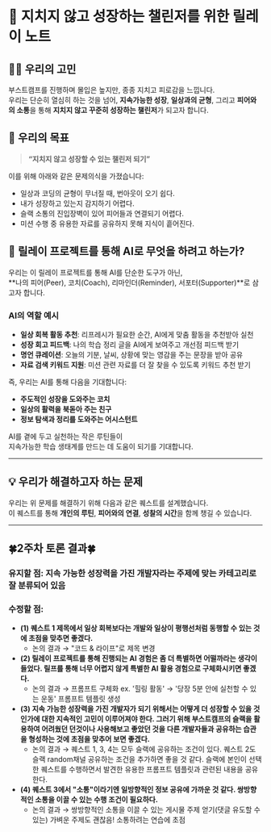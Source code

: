 # 🌱 지치지 않고 성장하는 챌린저를 위한 릴레이 노트

## 🙋‍♀️ 우리의 고민

부스트캠프를 진행하며 몰입은 높지만, 종종 지치고 피로감을 느낍니다.  
우리는 단순히 열심히 하는 것을 넘어, **지속가능한 성장**, **일상과의 균형**, 그리고 **피어와의 소통**을 통해 **지치지 않고 꾸준히 성장하는 챌린저**가 되고자 합니다.

## 🎯 우리의 목표

> **“지치지 않고 성장할 수 있는 챌린저 되기”**

이를 위해 아래와 같은 문제의식을 가졌습니다:

- 일상과 코딩의 균형이 무너질 때, 번아웃이 오기 쉽다.
- 내가 성장하고 있는지 감지하기 어렵다.
- 슬랙 소통의 진입장벽이 있어 피어들과 연결되기 어렵다.
- 미션 수행 중 유용한 자료를 공유하지 못해 지식이 흩어진다.

## 🤖 릴레이 프로젝트를 통해 AI로 무엇을 하려고 하는가?

우리는 이 릴레이 프로젝트를 통해 AI를 단순한 도구가 아닌,  
**나의 피어(Peer), 코치(Coach), 리마인더(Reminder), 서포터(Supporter)**로 삼고자 합니다.

### AI의 역할 예시
- **일상 회복 활동 추천**: 리프레시가 필요한 순간, AI에게 맞춤 활동을 추천받아 실천
- **성장 회고 피드백**: 나의 학습 정리 글을 AI에게 보여주고 개선점 피드백 받기
- **명언 큐레이션**: 오늘의 기분, 날씨, 상황에 맞는 영감을 주는 문장을 받아 공유
- **자료 검색 키워드 지원**: 미션 관련 자료를 더 잘 찾을 수 있도록 키워드 추천 받기

즉, 우리는 AI를 통해 다음을 기대합니다:
- **주도적인 성장을 도와주는 코치**
- **일상의 활력을 북돋아 주는 친구**
- **정보 탐색과 정리를 도와주는 어시스턴트**

AI를 곁에 두고 실천하는 작은 루틴들이  
지속가능한 학습 생태계를 만드는 데 도움이 되기를 기대합니다.

---

## 💡 우리가 해결하고자 하는 문제

우리는 위 문제를 해결하기 위해 다음과 같은 퀘스트를 설계했습니다.  
이 퀘스트를 통해 **개인의 루틴**, **피어와의 연결**, **성찰의 시간**을 함께 챙길 수 있습니다.

-----
## 🍀2주차 토론 결과🍀
### 유지할 점: 지속 가능한 성장력을 가진 개발자라는 주제에 맞는 카테고리로 잘 분류되어 있음
### 수정할 점: 
- **(1) 퀘스트 1 제목에서 일상 회복보다는 개발와 일상이 평행선처럼 동행할 수 있는 것에 초점을 맞추면 좋겠다.**
  - 논의 결과 → "코드 & 라이프"로 제목 변경
- **(2) 릴레이 프로젝트를 통해 진행되는 AI 경험은 좀 더 특별하면 어떨까라는 생각이 들었다. 릴프를 통해 너무 어렵지 않게 특별한 AI 활용 경험으로 구체화시키면 좋겠다.**
  - 논의 결과 →
      프롬프트 구체화 ex. '힐링 활동' → '당장 5분 안에 실천할 수 있는 운동'
      프롬프트 템플릿 생성
- **(3) 지속 가능한 성장력을 가진 개발자가 되기 위해서는 어떻게 더 성장할 수 있을 것인가에 대한 지속적인 고민이 이루어져야 한다. 그러기 위해 부스트캠프의 슬랙을 활용하여 어려웠던 던것이나 사용해보고 좋았던 것을 다른 개발자들과 공유하는 습관을 형성하는 것에 초점을 맞추어 보면 좋겠다.**
  - 논의 결과 →
      퀘스트 1, 3, 4는 모두 슬랙에 공유하는 조건이 있다. 퀘스트 2도 슬랙 random채널 공유하는 조건을 추가하면 좋을 것 같다.
      슬랙에 본인이 선택한 퀘스트를 수행하면서 발견한 유용한 프롬프트 템플릿과 관련된 내용을 공유한다.
- **(4) 퀘스트 3에서 "소통"이라기엔 일방향적인 정보 공유에 가까운 것 같다. 쌍방향적인 소통을 이끌 수 있는 수행 조건이 필요하다.**
  - 논의 결과 → 
      쌍방향적인 소통을 이끌 수 있는 게시물 주제 얻기(댓글 유도할 수 있는)
          가벼운 주제도 괜찮음! 소통하려는 연습에 초점

